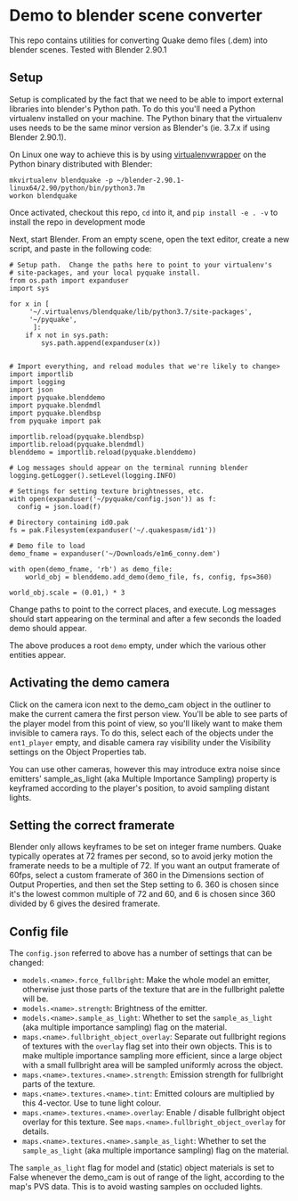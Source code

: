# Demo to blender scene converter

This repo contains utilities for converting Quake demo files (.dem) into blender
scenes.  Tested with Blender 2.90.1

## Setup

Setup is complicated by the fact that we need to be able to import external
libraries into blender's Python path. To do this you'll need a Python virtualenv
installed on your machine.  The Python binary that the virtualenv uses needs to
be the same minor version as Blender's (ie. 3.7.x if using Blender 2.90.1).

On Linux one way to achieve this is by using
[virtualenvwrapper](https://virtualenvwrapper.readthedocs.io/en/latest/) on the
Python binary distributed with Blender:

```
mkvirtualenv blendquake -p ~/blender-2.90.1-linux64/2.90/python/bin/python3.7m
workon blendquake
```

Once activated, checkout this repo, `cd` into it, and `pip install -e . -v` to
install the repo in development mode

Next, start Blender.  From an empty scene, open the text editor, create a new
script, and paste in the following code:

```
# Setup path.  Change the paths here to point to your virtualenv's
# site-packages, and your local pyquake install.
from os.path import expanduser
import sys

for x in [
     '~/.virtualenvs/blendquake/lib/python3.7/site-packages',
     '~/pyquake',
      ]:
    if x not in sys.path:
        sys.path.append(expanduser(x))


# Import everything, and reload modules that we're likely to change>
import importlib
import logging
import json
import pyquake.blenddemo
import pyquake.blendmdl
import pyquake.blendbsp
from pyquake import pak

importlib.reload(pyquake.blendbsp)
importlib.reload(pyquake.blendmdl)
blenddemo = importlib.reload(pyquake.blenddemo)

# Log messages should appear on the terminal running blender
logging.getLogger().setLevel(logging.INFO)

# Settings for setting texture brightnesses, etc.
with open(expanduser('~/pyquake/config.json')) as f:
  config = json.load(f)

# Directory containing id0.pak
fs = pak.Filesystem(expanduser('~/.quakespasm/id1'))

# Demo file to load
demo_fname = expanduser('~/Downloads/e1m6_conny.dem')

with open(demo_fname, 'rb') as demo_file:
    world_obj = blenddemo.add_demo(demo_file, fs, config, fps=360)

world_obj.scale = (0.01,) * 3

```

Change paths to point to the correct places, and execute.  Log messages
should start appearing on the terminal and after a few seconds the loaded demo
should appear.

The above produces a root `demo` empty, under which the various other entities
appear.


## Activating the demo camera

Click on the camera icon next to the demo_cam object in the outliner to make the
current camera the first person view.  You'll be able to see parts of the player
model from this point of view, so you'll likely want to make them invisible to
camera rays.  To do this, select each of the objects under the `ent1_player`
empty, and disable camera ray visibility under the Visibility settings on the
Object Properties tab.

You can use other cameras, however this may introduce extra noise since
emitters' sample_as_light (aka Multiple Importance Sampling) property is
keyframed according to the player's position, to avoid sampling distant lights.


## Setting the correct framerate

Blender only allows keyframes to be set on integer frame numbers.  Quake
typically operates at 72 frames per second, so to avoid jerky motion the
framerate needs to be a multiple of 72.  If you want an output framerate of
60fps, select a custom framerate of 360 in the Dimensions section of Output
Properties, and then set the Step setting to 6.   360 is chosen since it's the
lowest common multiple of 72 and 60, and 6 is chosen since 360 divided by 6
gives the desired framerate.


## Config file

The `config.json` referred to above has a number of settings that can be
changed:

- `models.<name>.force_fullbright`: Make the whole model an emitter,
  otherwise just those parts of the texture that are in the fullbright palette
  will be.
- `models.<name>.strength`: Brightness of the emitter.
- `models.<name>.sample_as_light`: Whether to set the `sample_as_light` (aka
  multiple importance sampling) flag on the material.
- `maps.<name>.fullbright_object_overlay`: Separate out fullbright regions of
  textures with the `overlay` flag set into their own objects.  This is to make
  multiple importance sampling more efficient, since a large object with a small
  fullbright area will be sampled uniformly across the object.
- `maps.<name>.textures.<name>.strength`:  Emission strength for fullbright
  parts of the texture.
- `maps.<name>.textures.<name>.tint`:  Emitted colours are multiplied by this
  4-vector.  Use to tune light colour.
- `maps.<name>.textures.<name>.overlay`: Enable / disable fullbright object
  overlay for this texture.  See `maps.<name>.fullbright_object_overlay` for
  details.
- `maps.<name>.textures.<name>.sample_as_light`: Whether to set the
  `sample_as_light` (aka multiple importance sampling) flag on the material.

The `sample_as_light` flag for model and (static) object materials is set to
False whenever the demo_cam is out of range of the light, according to the map's
PVS data.  This is to avoid wasting samples on occluded lights.


